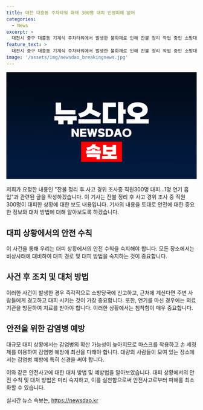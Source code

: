 ```yaml
---
title: 대전 대흥동 주차타워 화재 300명 대피 인명피해 없어
categories:
  - News
excerpt: >
  대전시 중구 대흥동 기계식 주차타워에서 발생한 불화재로 인해 잔불 정리 작업 중인 소방대원 100여명이 진화작업 중이며, 건물에 있던 50대 남성 1명이 연기 흡입으로 병원으로 옮겨졌다. 또한, 주차타워와 연결된 사무동에서 근무하는 직원 300명이 대피하는 상황이 발생했다. (150자)
feature_text: >
  대전시 중구 대흥동 기계식 주차타워에서 발생한 불화재로 인해 잔불 정리 작업 중인 소방대원 100여명이 진화작업 중이며, 건물에 있던 50대 남성 1명이 연기 흡입으로 병원으로 옮겨졌다. 또한, 주차타워와 연결된 사무동에서 근무하는 직원 300명이 대피하는 상황이 발생했다. (150자)
image: '/assets/img/newsdao_breakingnews.jpg'
---
```


<p><img src="/assets/img/newsdao_breakingnews.jpg" alt="cryptoinkorea 속보" /></p>

<p>저희가 요청한 내용인 "잔불 정리 후 사고 경위 조사중 직원300명 대피…1명 연기 흡입"과 관련된 글을 작성하겠습니다. 이 기사는 잔불 정리 후 사고 경위 조사 중 직원 300명이 대피한 상황에 대한 보도 내용입니다. 기사의 내용을 토대로 안전에 대한 중요한 정보와 대처 방법에 대해 알아보도록 하겠습니다.</p>

<h2 data-ke-size="size26">대피 상황에서의 안전 수칙</h2>

<p data-ke-size="size16">이 사건을 통해 우리는 대피 상황에서의 안전 수칙을 숙지해야 합니다. 모든 장소에서는 비상사태에 대비하여 대피 경로 및 대피 방법을 숙지하는 것이 중요합니다.</p>

<h2 data-ke-size="size26">사건 후 조치 및 대처 방법</h2>

<p data-ke-size="size16">이러한 사건이 발생한 경우 즉각적으로 소방당국에 신고하고, 근처에 계신다면 주변 사람들에게 경고하고 대피 시키는 것이 가장 중요합니다. 또한, 연기를 마신 경우에는 의료기관을 방문하여 치료를 받아야 합니다. 이러한 상황에서는 침착함이 매우 중요합니다.</p>

<h2 data-ke-size="size26">안전을 위한 감염병 예방</h2>

<p data-ke-size="size16">대규모 대피 상황에서는 감염병의 확산 가능성이 높아지므로 마스크를 착용하고 손 세정제를 이용하여 감염병 예방에 최선을 다해야 합니다. 대량의 사람들이 모여 있는 장소에서는 감염병 예방에 특히 신경을 써야 합니다.</p>

<p>이와 같은 안전사고에 대한 대처 방법 및 예방법을 알아보았습니다. 대피 상황에서의 안전 수칙 및 대처 방법은 미리 숙지하고, 이를 실천함으로써 안전사고로부터 피해를 최소화할 수 있습니다.</p>
실시간 뉴스 속보는, <a href="https://newsdao.kr" rel="dofollow">https://newsdao.kr</a>



